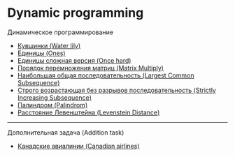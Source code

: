 # Dynamic programming

Динамическое программирование

- [Кувшинки (Water lily)](https://github.com/TemaBlag/BSU/tree/main/algorithms_and_ds/dynamic_programming/water_lily)
- [Единицы (Ones)](https://github.com/TemaBlag/BSU/tree/main/algorithms_and_ds/dynamic_programming/ones)
- [Единицы сложная версия (Once hard)](https://github.com/TemaBlag/BSU/tree/main/algorithms_and_ds/dynamic_programming/onceFormulae)
- [Порядок перемножения матриц (Matrix Multiply)](https://github.com/TemaBlag/BSU/tree/main/algorithms_and_ds/dynamic_programming/matrixMultiply)
- [Наибольшая общая последовательность (Largest Common Subsequence)](https://github.com/TemaBlag/BSU/tree/main/algorithms_and_ds/dynamic_programming/largestCommonSubsequence)
- [Строго возрастающая без разрывов последовательность (Strictly Increasing Subsequence)](https://github.com/TemaBlag/BSU/tree/main/algorithms_and_ds/dynamic_programming/strictlyIncreasingSubsequence)
- [Палиндром (Palindrom)](https://github.com/TemaBlag/BSU/tree/main/algorithms_and_ds/dynamic_programming/palindrom)
- [Расстояние Левенштейна (Levenstein Distance)](https://github.com/TemaBlag/BSU/tree/main/algorithms_and_ds/dynamic_programming/levensteinDistance)

---

Дополнительная задача (Addition task)
- [Канадские авиалинии (Canadian airlines)](https://github.com/TemaBlag/BSU/tree/main/algorithms_and_ds/dynamic_programming/canadianAirlines)
